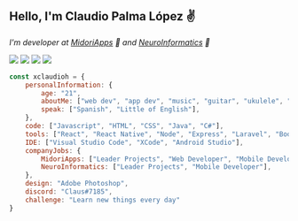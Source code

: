 <h2>Hello, I'm Claudio Palma López ✌</h2>
<p><em>I'm developer at <a href="https://github.com/MidoriApps">MidoriApps</a> 🍃 and <a href="https://github.com/Neuromarketing-e-Innovacion-Informatica">NeuroInformatics</a> 🧠</em></p>

[![](https://img.shields.io/badge/LinkedIn-claudiopalmalópez-2877B5)](https://www.linkedin.com/in/claudio-palma-l%C3%B3pez-876087175/)
[![](https://img.shields.io/badge/Twitter-x_claus1-39A2F2)](https://twitter.com/x_claus1/)
[![](https://img.shields.io/badge/Twitch-xclaus1-924CF7)](https://twitch.tv/xclaus1/)
[![](https://img.shields.io/badge/Outlook-xclaudioh@outlook.com-2178D4)](mailto:xclaudioh@outlook.com)



```javascript
const xclaudioh = {
    personalInformation: {
        age: "21",
        aboutMe: ["web dev", "app dev", "music", "guitar", "ukulele", "photography", "design"],
        speak: ["Spanish", "Little of English"],
    },
    code: ["Javascript", "HTML", "CSS", "Java", "C#"],
    tools: ["React", "React Native", "Node", "Express", "Laravel", "Bootstrap", "MySQL", "MongoDB"],
    IDE: ["Visual Studio Code", "XCode", "Android Studio"],
    companyJobs: {
        MidoriApps: ["Leader Projects", "Web Developer", "Mobile Developer", "Bots Discord Developer"],
        NeuroInformatics: ["Leader Projects", "Mobile Developer"],
    },
    design: "Adobe Photoshop",
    discord: "Claus#7185",
    challenge: "Learn new things every day"
}
```
